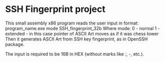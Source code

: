 # SSH Fingerprint project

This small assembly x86 program reads the user input in format:
program_name.exe mode SSH_fingerprint_32b
Where mode: 
	0 - normal 
	1 - extended - in this case pointer of ASCII Art moves as if it was chess tower
Then it generates ASCII Art from SSH key fingerprint, as in OpenSSH package.

The input is required to be 16B in HEX (without marks like :, -, etc.).